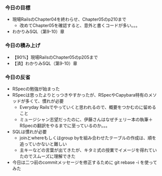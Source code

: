 ### 今日の目標
- 現場RailsのChapter04を終わらせ、Chapter05のp210まで
  - 改めてChapter05を確認すると、意外と書くコードが多い。。。
- わかりみSQL（第9-10）章

### 今日の積み上げ
- 【90%】現場RailsのChapter05のp205まで
- 【済】わかりみSQL（第9-10）章

### 今日の反省
- RSpecの勉強が始まった
- RSpecは思ったよりとっつきやすかったが、RSpecやCapybara特有のメソッドが多くて、慣れが必要
  - Everyday Railsでやっていくと思われるので、概要をつかむのに留めること
  - ミュージシャン志望だったのに、伊藤さんはなぜチェリー本の執筆＋RSpecの翻訳をやるまでに至っているのか。。。
- SQLは慣れが必要
  - joinとwhereもしくはgroup byを組み合わせたテーブルの作成は、順を追っていかないと難しい
  - 主キーなどの言葉が出てきたが、キタミ式の授業でイメージを得れていたのでスムーズに理解できた
- 今日は二つ前のcommitメッセージを修正するために git rebase -i を使ってみた
